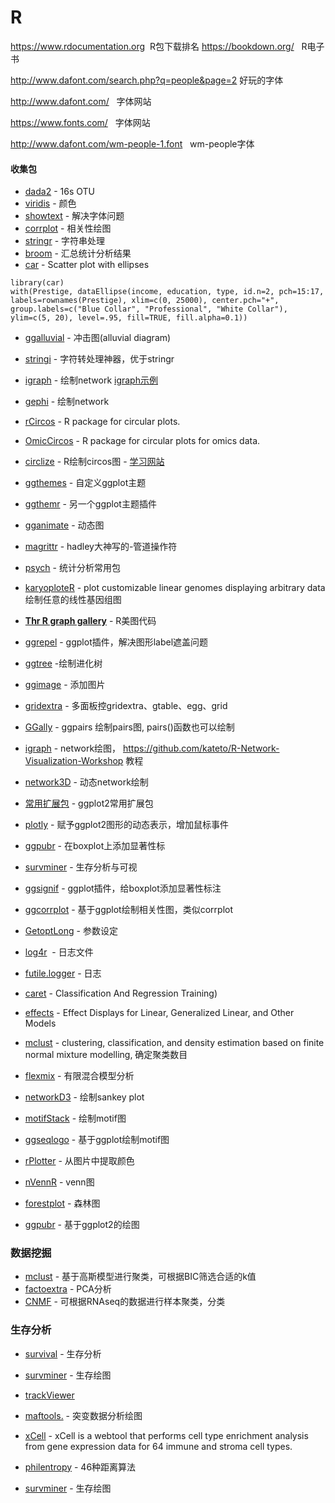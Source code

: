 # R

https://www.rdocumentation.org  R包下载排名
https://bookdown.org/   R电子书

http://www.dafont.com/search.php?q=people&page=2 好玩的字体

http://www.dafont.com/   字体网站

https://www.fonts.com/   字体网站

http://www.dafont.com/wm-people-1.font    wm-people字体

#### 收集包

* [dada2](http://www.bioconductor.org/packages/release/bioc/vignettes/dada2/inst/doc/dada2-intro.html) - 16s OTU
* [viridis](https://github.com/sjmgarnier/viridis) - 颜色
* [showtext](https://cran.r-project.org/web/packages/showtext/vignettes/introduction.html) - 解决字体问题      
* [corrplot](https://cran.r-project.org/web/packages/corrplot/vignettes/corrplot-intro.html) - 相关性绘图       
* [stringr](https://cran.r-project.org/web/packages/stringr/vignettes/stringr.html) - 字符串处理        
* [broom](https://github.com/tidyverse/broom) - 汇总统计分析结果    
* [car](https://cran.r-project.org/web/packages/car/index.html) - Scatter plot with ellipses
>   
    library(car) 
    with(Prestige, dataEllipse(income, education, type, id.n=2, pch=15:17,
    labels=rownames(Prestige), xlim=c(0, 25000), center.pch="+",
    group.labels=c("Blue Collar", "Professional", "White Collar"),
    ylim=c(5, 20), level=.95, fill=TRUE, fill.alpha=0.1))

* [ggalluvial](https://github.com/corybrunson/ggalluvial) - 冲击图(alluvial diagram)
* [stringi](http://www.gagolewski.com/software/stringi/) - 字符转处理神器，优于stringr
* [igraph](http://igraph.org/r/) - 绘制network [igraph示例](http://kateto.net/networks-r-igraph)
* [gephi](https://gephi.org/) - 绘制network
* [rCircos](https://cran.r-project.org/web/packages/RCircos/index.html) - R package for circular plots.
* [OmicCircos](http://www.bioconductor.org/packages/release/bioc/html/OmicCircos.html) -  R package for circular plots for omics data.
* [circlize](http://zuguang.de/circlize_book/book/) - R绘制circos图 -  [学习网站](http://zuguang.de/circlize_book/book/)
* [ggthemes](https://github.com/jrnold/ggthemes) - 自定义ggplot主题
* [ggthemr](https://github.com/cttobin/ggthemr) - 另一个ggplot主题插件
* [gganimate](https://github.com/dgrtwo/gganimate) - 动态图
* [magrittr](https://github.com/tidyverse/magrittr) - hadley大神写的-管道操作符
* [psych](http://personality-project.org/r/psych/) - 统计分析常用包
* [karyoploteR](https://bernatgel.github.io/karyoploter_tutorial/) - plot customizable linear genomes displaying arbitrary data 绘制任意的线性基因组图
* [**Thr R graph gallery**](http://www.r-graph-gallery.com/all-graphs/) - R美图代码
* [ggrepel](https://github.com/slowkow/ggrepel) - ggplot插件，解决图形label遮盖问题
* [ggtree](http://www.bioconductor.org/packages/release/bioc/html/ggtree.html) -绘制进化树
* [ggimage](https://github.com/GuangchuangYu/ggimage) - 添加图片
* [gridextra](https://github.com/baptiste/gridextra/wiki/arranging-ggplot) - 多面板控gridextra、gtable、egg、grid
* [GGally](https://ggobi.github.io/ggally/#ggally) - ggpairs 绘制pairs图, pairs()函数也可以绘制
* [igraph](http://igraph.org/r/) - network绘图， https://github.com/kateto/R-Network-Visualization-Workshop 教程
* [network3D](https://christophergandrud.github.io/networkD3/) - 动态network绘制
* [常用扩展包](http://www.ggplot2-exts.org/gallery/) - ggplot2常用扩展包
* [plotly](https://plot.ly/ggplot2/) - 赋予ggplot2图形的动态表示，增加鼠标事件
* [ggpubr](http://www.sthda.com/english/rpkgs/ggpubr/index.html) - 在boxplot上添加显著性标
* [survminer](https://github.com/kassambara/survminer) - 生存分析与可视
* [ggsignif](https://github.com/const-ae/ggsignif) - ggplot插件，给boxplot添加显著性标注
* [ggcorrplot](https://github.com/kassambara/ggcorrplot) - 基于ggplot绘制相关性图，类似corrplot
* [GetoptLong](https://github.com/jokergoo/GetoptLong) - 参数设定
* [log4r](https://github.com/johnmyleswhite/log4r)  - 日志文件
* [futile.logger](https://github.com/zatonovo/futile.logger) - 日志
* [caret](https://github.com/topepo/caret) - Classification And Regression Training)
* [effects](https://cran.r-project.org/web/packages/effects/index.html) - Effect Displays for Linear, Generalized Linear, and Other Models
* [mclust](https://cran.r-project.org/web/packages/mclust/vignettes/mclust.html) - clustering, classification, and density estimation based on finite normal mixture modelling, 确定聚类数目
* [flexmix](https://cran.r-project.org/web/packages/flexmix/index.html) - 有限混合模型分析

* [networkD3](https://cran.r-project.org/web/packages/networkD3/) - 绘制sankey plot
* [motifStack](http://bioconductor.org/packages/release/bioc/vignettes/motifStack/inst/doc/motifStack_HTML.html) - 绘制motif图
* [ggseqlogo](https://omarwagih.github.io/ggseqlogo/) - 基于ggplot绘制motif图
* [rPlotter](https://github.com/woobe/rPlotter) - 从图片中提取颜色
* [nVennR](https://cran.r-project.org/web/packages/nVennR/vignettes/nVennR.html) - venn图
* [forestplot](https://cran.r-project.org/web/packages/forestplot/vignettes/forestplot.html) - 森林图
* [ggpubr](http://www.sthda.com/english/rpkgs/ggpubr/) - 基于ggplot2的绘图

### 数据挖掘

* [mclust](https://cran.r-project.org/web/packages/mclust/vignettes/mclust.html) - 基于高斯模型进行聚类，可根据BIC筛选合适的k值
* [factoextra](http://www.sthda.com/english/wiki/factoextra-r-package-easy-multivariate-data-analyses-and-elegant-visualization) - PCA分析
* [CNMF](https://www.bioconductor.org/packages/devel/bioc/vignettes/CancerSubtypes/inst/doc/CancerSubtypes-vignette.html) - 可根据RNAseq的数据进行样本聚类，分类

### 生存分析
* [survival](https://cran.r-project.org/web/packages/survival/index.html) - 生存分析
* [survminer](https://cran.r-project.org/web/packages/survminer/index.html) - 生存绘图
* [trackViewer](https://bioconductor.org/packages/release/bioc/html/trackViewer.html)

* [maftools.](http://bioconductor.org/packages/release/bioc/vignettes/maftools/inst/doc/maftools.html) - 突变数据分析绘图

* [xCell](https://github.com/dviraran/xCell) - xCell is a webtool that performs cell type enrichment analysis from gene expression data for 64 immune and stroma cell types.
* [philentropy](https://github.com/HajkD/philentropy) - 46种距离算法

* [survminer](https://cran.r-project.org/web/packages/survminer/index.html) - 生存绘图

